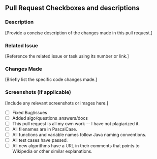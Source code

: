 <!-- For completed items, change [ ] to [x] -->
## Pull Request Checkboxes and descriptions

### Description
[Provide a concise description of the changes made in this pull request.]

### Related Issue
[Reference the related issue or task using its number or link.]

### Changes Made
[Briefly list the specific code changes made.]

### Screenshots (if applicable)
[Include any relevant screenshots or images here.]

- [ ] Fixed Bug/issues
- [ ] Added algo/questions_answers/docs
- [ ] This pull request is all my own work -- I have not plagiarized it.
- [ ] All filenames are in PascalCase.
- [ ] All functions and variable names follow Java naming conventions.
- [ ] All test cases have passed.
- [ ] All new algorithms have a URL in their comments that points to Wikipedia or other similar explanations.
